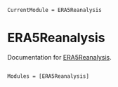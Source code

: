 ```@meta
CurrentModule = ERA5Reanalysis
```

# ERA5Reanalysis

Documentation for [ERA5Reanalysis](https://github.com/natgeo-wong/ERA5Reanalysis.jl).

```@index
```

```@autodocs
Modules = [ERA5Reanalysis]
```
